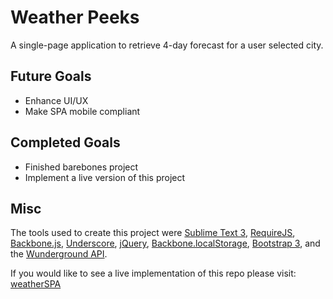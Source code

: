 Weather Peeks
=========================
A single-page application to retrieve 4-day forecast for a user selected city.

Future Goals
------------
<ul> 
    <li>Enhance UI/UX</li>
    <li>Make SPA mobile compliant</li>
</ul>

Completed Goals
---------------
<ul>
    <li>Finished barebones project</li>
    <li>Implement a live version of this project</li>
</ul>

Misc
----
The tools used to create this project were <a href="http://www.sublimetext.com/">Sublime Text 3</a>, <a href="http://requirejs.org/">RequireJS</a>, <a href="http://backbonejs.org/">Backbone.js</a>, <a href="http://underscorejs.org/">Underscore</a>, <a href="https://jquery.com/">jQuery</a>, <a href="https://github.com/jeromegn/Backbone.localStorage">Backbone.localStorage</a>, <a href="http://getbootstrap.com/">Bootstrap 3</a>, and the <a href="http://www.wunderground.com/weather/api/">Wunderground API</a>.

If you would like to see a live implementation of this repo please visit: <a href="http://aaronzemetres.me/portfolio/weatherSPA/">weatherSPA</a>